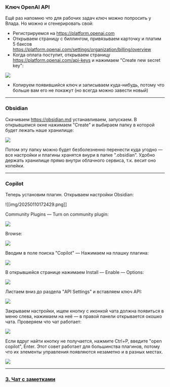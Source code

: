 
### Ключ OpenAI API

Ещё раз напомню что для рабочих задач ключ можно попросить у Влада. Но можно и сгенерировать свой:
- Регистрируемся на https://platform.openai.com
- Открываем страницу с биллингом, привязываем карточку и платим 5 баксов https://platform.openai.com/settings/organization/billing/overview
- Когда оплата поступит, открываем страницу https://platform.openai.com/api-keys и нажимаем "Create new secret key":

![](img/20250109174432.png)

- Копируем появившийся ключ и записываем куда-нибудь, потому что больше вам его не покажут (но всегда можно завести новый)


---


### Obsidian

Скачиваем https://obsidian.md устанавливаем, запускаем. В открывшемся окне нажимаем "Create" и выбираем папку в которой будет лежать наше хранилище:

![](img/20250109175054.png)

Потом эту папку можно будет безболезненно перенести куда угодно — все настройки и плагины хранятся внури в папке ".obsidian". Удобно держать хранилище прямо внутри облачного сервиса, т.к. весит оно копейки.

---



### Copilot
Теперь установим плагин. Открываем настройки Obsidian:

![[img/20250110172429.png]]

Community Plugins — Turn on community plugin:

![](img/20250110172529.png)
 
 Browse:
 
![](img/20250110172614.png)

Вводим в поле поиска "Copilot" — Нажимаем на плашку плагина:

![](img/20250110172646.png)

В открывшейся странице нажимаем Install — Enable — Options:

![](img/20250110172723.png)

Листаем вниз до раздела "API Settings" и вставляем ключ API:

![](img/20250110172804.png)

Закрываем настройки, ищем кнопку с иконкой чата должна появиться в меню слева, нажимаем на неё — в правой панели открывается окошко чата. Проверяем что чат работает:

![](img/20250110172903.png)

Если вдруг найти кнопку не получается, нажмите Ctrl+P, введите "open copilot", Enter. Этот совет работает для большинства плагинов, потому что их элементы управления появляются незаметно и в разных местах.

![](img/20250110172947.png)

---


### [3. Чат с заметками](3.%20Чат%20с%20заметками.md)